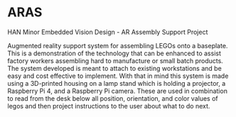 # ARAS
HAN Minor Embedded Vision Design - AR Assembly Support Project

Augmented reality support system for assembling LEGOs onto a baseplate. This is a demonstration of the technology that can be enhanced to assist factory workers assembling hard to manufacture or small batch products. The system developed is meant to attach to existing workstations and be easy and cost effective to implement. With that in mind this system is made using a 3D-printed housing on a lamp stand which is holding a projector, a Raspberry Pi 4, and a Raspberry Pi camera. These are used in combination to read from the desk below all position, orientation,
and color values of legos and then project instructions to the user about what to do next.
